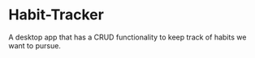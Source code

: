 # Habit-Tracker
A desktop app that has a CRUD functionality to keep track of habits we want to pursue.
